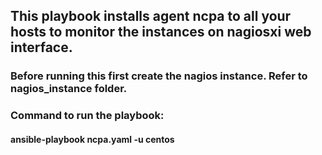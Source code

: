 ## This playbook installs agent ncpa to all your hosts to monitor the instances on nagiosxi web interface. 
### Before running this first create the nagios instance. Refer to nagios_instance folder. 

### Command to run the playbook:

#### ansible-playbook ncpa.yaml -u centos


